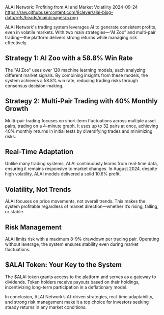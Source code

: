 ALAI Network: Profiting from AI and Market Volatility
2024-09-24
https://raw.githubusercontent.com/8clever/alai-blog-data/refs/heads/main/images/5.png

ALAI Network's trading system leverages AI to generate consistent profits, even in volatile markets. With two main strategies—“AI Zoo” and multi-pair trading—the platform delivers strong returns while managing risk effectively.

## Strategy 1: AI Zoo with a 58.8% Win Rate
The "AI Zoo" uses over 120 machine learning models, each analyzing different market signals. By combining insights from these models, the system achieves a 58.8% win rate, reducing trading risks through consensus decision-making.

## Strategy 2: Multi-Pair Trading with 40% Monthly Growth
Multi-pair trading focuses on short-term fluctuations across multiple asset pairs, trading on a 4-minute graph. It uses up to 32 pairs at once, achieving 40% monthly returns in initial tests by diversifying trades and minimizing risks.

## Real-Time Adaptation
Unlike many trading systems, ALAI continuously learns from real-time data, ensuring it remains responsive to market changes. In August 2024, despite high volatility, ALAI models delivered a solid 10.6% profit.

## Volatility, Not Trends
ALAI focuses on price movements, not overall trends. This makes the system profitable regardless of market direction—whether it’s rising, falling, or stable.

## Risk Management
ALAI limits risk with a maximum 8-9% drawdown per trading pair. Operating without leverage, the system ensures stability even during market fluctuations.

## $ALAI Token: Your Key to the System
The $ALAI token grants access to the platform and serves as a gateway to dividends. Token holders receive payouts based on their holdings, incentivizing long-term participation in a deflationary model.

In conclusion, ALAI Network’s AI-driven strategies, real-time adaptability, and strong risk management make it a top choice for investors seeking steady returns in any market conditions.
